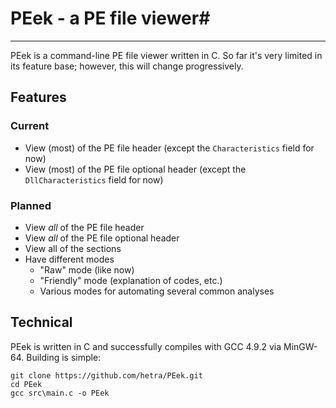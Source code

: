 # PEek - a PE file viewer#
---
PEek is a command-line PE file viewer written in C. So far it's very limited in its feature base; however, this will change progressively.

## Features ##
### Current ###
- View (most) of the PE file header (except the `Characteristics` field for now)
- View (most) of the PE file optional header (except the `DllCharacteristics` field for now)

### Planned ###
- View *all* of the PE file header
- View *all* of the PE file optional header
- View all of the sections
- Have different modes
  - "Raw" mode (like now)
  - "Friendly" mode (explanation of codes, etc.)
  - Various modes for automating several common analyses

## Technical ##
PEek is written in C and successfully compiles with GCC 4.9.2 via MinGW-64. Building is simple:
    
    git clone https://github.com/hetra/PEek.git
    cd PEek
    gcc src\main.c -o PEek